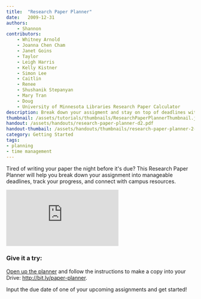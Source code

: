 ```yaml
---
title:  "Research Paper Planner"
date:   2009-12-31
authors:
    - Shannon
contributors:
    - Whitney Arnold
    - Joanna Chen Cham
    - Janet Goins
    - Taylor
    - Leigh Harris
    - Kelly Kistner
    - Simon Lee
    - Caitlin
    - Renee
    - Shushanik Stepanyan
    - Mary Tran
    - Doug
    - University of Minnesota Libraries Research Paper Calculator
description: Break down your assigment and stay on top of deadlines with this useful planner!! 
thumbnail: /assets/tutorials/thumbnails/ResearchPaperPlannerThumbnail.jpg
handout: /assets/handouts/research-paper-planner-d2.pdf
handout-thumbail: /assets/handouts/thumbnails/research-paper-planner-2-tn.png
category: Getting Started
tags:
- planning
- time management
---
```


<p>Tired of writing your paper the night before it's due? This Research Paper Planner will help you break down your assignment into manageable deadlines, track your progress, and connect with campus resources.</p>

<div class="embed-responsive embed-responsive-16by9">
  <iframe class="embed-responsive-item" src="https://www.youtube.com/embed/hhv8PIFHvek" frameborder="0" allowfullscreen></iframe>
</div>

<h3 class="mt-3">Give it a try:</h3>

<p ><a href="http://bit.ly/paper-planner" target="_blank">Open up the planner</a> and follow the instructions to make a copy into your Drive: <a href="http://bit.ly/paper-planner" target="_blank">http://bit.ly/paper-planner</a>.
<p >Input the due date of one of your upcoming assignments and get started!</p>
